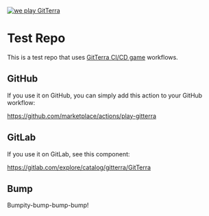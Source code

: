 [![we play GitTerra](https://github.com/GitTerraGame/TestRepo/actions/workflows/gitterra.yml/badge.svg)](https://github.com/GitTerraGame/TestRepo/actions/workflows/gitterra.yml)

# Test Repo

This is a test repo that uses [GitTerra CI/CD game](https://gitterra.com/) workflows.

## GitHub

If you use it on GitHub, you can simply add this action to your GitHub workflow:

https://github.com/marketplace/actions/play-gitterra

## GitLab

If you use it on GitLab, see this component:

https://gitlab.com/explore/catalog/gitterra/GitTerra

## Bump

Bumpity-bump-bump-bump!
